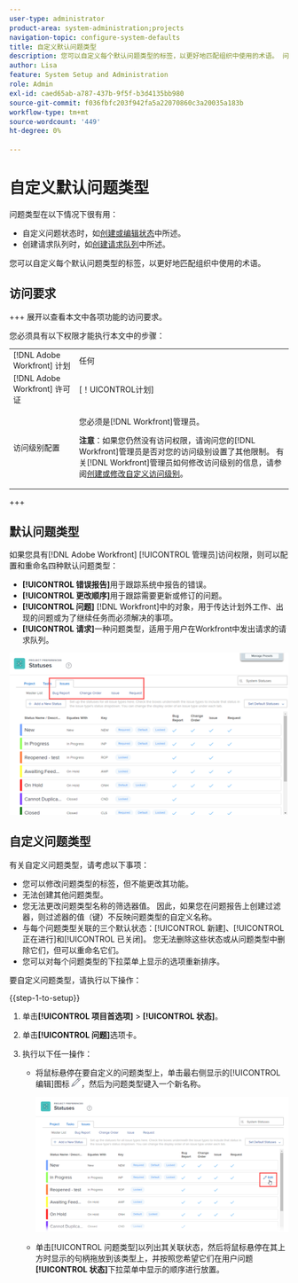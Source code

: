 ```yaml
---
user-type: administrator
product-area: system-administration;projects
navigation-topic: configure-system-defaults
title: 自定义默认问题类型
description: 您可以自定义每个默认问题类型的标签，以更好地匹配组织中使用的术语。 问题类型对于自定义问题状态和创建请求队列非常有用。
author: Lisa
feature: System Setup and Administration
role: Admin
exl-id: caed65ab-a787-437b-9f5f-b3d4135bb980
source-git-commit: f036fbfc203f942fa5a22070860c3a20035a183b
workflow-type: tm+mt
source-wordcount: '449'
ht-degree: 0%

---
```


# 自定义默认问题类型

问题类型在以下情况下很有用：

* 自定义问题状态时，如[创建或编辑状态](../../../administration-and-setup/customize-workfront/creating-custom-status-and-priority-labels/create-or-edit-a-status.md)中所述。
* 创建请求队列时，如[创建请求队列](../../../manage-work/requests/create-and-manage-request-queues/create-request-queue.md)中所述。

您可以自定义每个默认问题类型的标签，以更好地匹配组织中使用的术语。

## 访问要求

+++ 展开以查看本文中各项功能的访问要求。

您必须具有以下权限才能执行本文中的步骤：

<table style="table-layout:auto"> 
 <col> 
 <col> 
 <tbody> 
  <tr> 
   <td role="rowheader">[!DNL Adobe Workfront] 计划</td> 
   <td>任何</td> 
  </tr> 
  <tr> 
   <td role="rowheader">[!DNL Adobe Workfront] 许可证</td> 
   <td>[！UICONTROL计划]</td> 
  </tr> 
  <tr> 
   <td role="rowheader">访问级别配置</td> 
   <td> <p>您必须是[!DNL Workfront]管理员。</p> <p><b>注意</b>：如果您仍然没有访问权限，请询问您的[!DNL Workfront]管理员是否对您的访问级别设置了其他限制。 有关[!DNL Workfront]管理员如何修改访问级别的信息，请参阅<a href="../../../administration-and-setup/add-users/configure-and-grant-access/create-modify-access-levels.md" class="MCXref xref">创建或修改自定义访问级别</a>。</p> </td> 
  </tr> 
 </tbody> 
</table>

+++

## 默认问题类型

如果您具有[!DNL Adobe Workfront] [!UICONTROL 管理员]访问权限，则可以配置和重命名四种默认问题类型：

* **[!UICONTROL 错误报告]**&#x200B;用于跟踪系统中报告的错误。
* **[!UICONTROL 更改顺序]**&#x200B;用于跟踪需要更新或修订的问题。
* **[!UICONTROL 问题]** [!DNL Workfront]中的对象，用于传达计划外工作、出现的问题或为了继续任务而必须解决的事项。
* **[!UICONTROL 请求]**&#x200B;一种问题类型，适用于用户在Workfront中发出请求的请求队列。

![](assets/default-issue-types.png)

## 自定义问题类型

有关自定义问题类型，请考虑以下事项：

* 您可以修改问题类型的标签，但不能更改其功能。
* 无法创建其他问题类型。
* 您无法更改问题类型名称的筛选器值。 因此，如果您在问题报告上创建过滤器，则过滤器的值（键）不反映问题类型的自定义名称。
* 与每个问题类型关联的三个默认状态：[!UICONTROL 新建]、[!UICONTROL 正在进行]和[!UICONTROL 已关闭]。 您无法删除这些状态或从问题类型中删除它们，但可以重命名它们。
* 您可以对每个问题类型的下拉菜单上显示的选项重新排序。

要自定义问题类型，请执行以下操作：

{{step-1-to-setup}}

1. 单击&#x200B;**[!UICONTROL 项目首选项]** > **[!UICONTROL 状态]**。

1. 单击&#x200B;**[!UICONTROL 问题]**&#x200B;选项卡。
1. 执行以下任一操作：

   * 将鼠标悬停在要自定义的问题类型上，单击最右侧显示的[!UICONTROL 编辑]图标![](assets/edit-icon.png)，然后为问题类型键入一个新名称。

     ![](assets/customize-issue-type.png)

   * 单击[!UICONTROL 问题类型]以列出其关联状态，然后将鼠标悬停在其上方时显示的句柄拖放到该类型上，并按照您希望它们在用户问题&#x200B;**[!UICONTROL 状态]**&#x200B;下拉菜单中显示的顺序进行放置。
